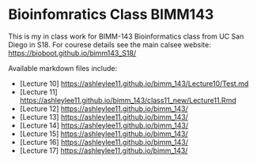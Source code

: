 # Bioinfomratics Class BIMM143 

This is my in class work for BIMM-143 Bioinformatics class from UC San Diego in S18. For courese details see the main calsee website: https://bioboot.github.io/bimm143_S18/

Available markdown files include: 
- [Lecture 10] https://ashleylee11.github.io/bimm_143/Lecture10/Test.md
- [Lecture 11] https://ashleylee11.github.io/bimm_143/class11_new/Lecture11.Rmd
- [Lecture 12] https://ashleylee11.github.io/bimm_143/
- [Lecture 13] https://ashleylee11.github.io/bimm_143/
- [Lecture 14] https://ashleylee11.github.io/bimm_143/
- [Lecture 15] https://ashleylee11.github.io/bimm_143/
- [Lecture 16] https://ashleylee11.github.io/bimm_143/
- [Lecture 17] https://ashleylee11.github.io/bimm_143/
